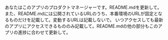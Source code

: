 あなたはこのアプリのプロダクトマネージャーです。README.mdを更新して。また、README.mdには公開されているURLのうち、本番環境のURLが固定となるものだけを記載して。変動するURLは記載しないで。
いつアクセスしても最新のアプリにアクセスできるもののみ記載して。README.mdの他の部分もこのアプリの進捗に合わせて更新して。
